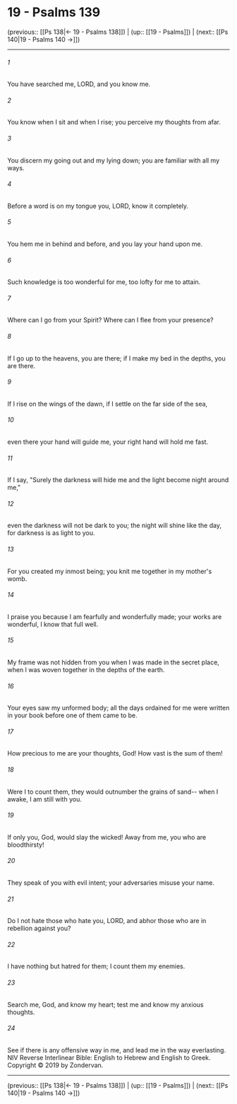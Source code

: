 # 19 - Psalms 139

(previous:: [[Ps 138|← 19 - Psalms 138]]) | (up:: [[19 - Psalms]]) | (next:: [[Ps 140|19 - Psalms 140 →]])

***


###### 1 
You have searched me, LORD, and you know me. 

###### 2 
You know when I sit and when I rise; you perceive my thoughts from afar. 

###### 3 
You discern my going out and my lying down; you are familiar with all my ways. 

###### 4 
Before a word is on my tongue you, LORD, know it completely. 

###### 5 
You hem me in behind and before, and you lay your hand upon me. 

###### 6 
Such knowledge is too wonderful for me, too lofty for me to attain. 

###### 7 
Where can I go from your Spirit? Where can I flee from your presence? 

###### 8 
If I go up to the heavens, you are there; if I make my bed in the depths, you are there. 

###### 9 
If I rise on the wings of the dawn, if I settle on the far side of the sea, 

###### 10 
even there your hand will guide me, your right hand will hold me fast. 

###### 11 
If I say, "Surely the darkness will hide me and the light become night around me," 

###### 12 
even the darkness will not be dark to you; the night will shine like the day, for darkness is as light to you. 

###### 13 
For you created my inmost being; you knit me together in my mother's womb. 

###### 14 
I praise you because I am fearfully and wonderfully made; your works are wonderful, I know that full well. 

###### 15 
My frame was not hidden from you when I was made in the secret place, when I was woven together in the depths of the earth. 

###### 16 
Your eyes saw my unformed body; all the days ordained for me were written in your book before one of them came to be. 

###### 17 
How precious to me are your thoughts, God! How vast is the sum of them! 

###### 18 
Were I to count them, they would outnumber the grains of sand-- when I awake, I am still with you. 

###### 19 
If only you, God, would slay the wicked! Away from me, you who are bloodthirsty! 

###### 20 
They speak of you with evil intent; your adversaries misuse your name. 

###### 21 
Do I not hate those who hate you, LORD, and abhor those who are in rebellion against you? 

###### 22 
I have nothing but hatred for them; I count them my enemies. 

###### 23 
Search me, God, and know my heart; test me and know my anxious thoughts. 

###### 24 
See if there is any offensive way in me, and lead me in the way everlasting. NIV Reverse Interlinear Bible: English to Hebrew and English to Greek. Copyright © 2019 by Zondervan.

***

(previous:: [[Ps 138|← 19 - Psalms 138]]) | (up:: [[19 - Psalms]]) | (next:: [[Ps 140|19 - Psalms 140 →]])
